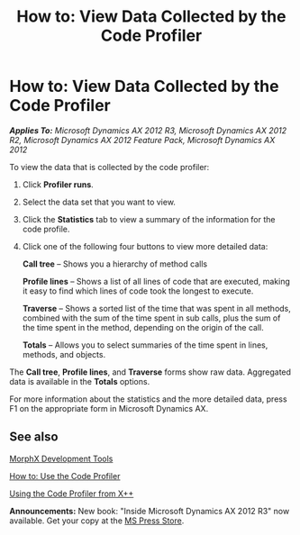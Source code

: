﻿---
title: 'How to: View Data Collected by the Code Profiler'
TOCTitle: 'How to: View Data Collected by the Code Profiler'
ms:assetid: 44dba221-3680-434f-a7b6-f29a46b54fe5
ms:mtpsurl: https://msdn.microsoft.com/en-us/library/Aa637896(v=AX.60)
ms:contentKeyID: 35242962
ms.date: 05/18/2015
mtps_version: v=AX.60
---

# How to: View Data Collected by the Code Profiler 


_**Applies To:** Microsoft Dynamics AX 2012 R3, Microsoft Dynamics AX 2012 R2, Microsoft Dynamics AX 2012 Feature Pack, Microsoft Dynamics AX 2012_

To view the data that is collected by the code profiler:

1.  Click **Profiler runs**.

2.  Select the data set that you want to view.

3.  Click the **Statistics** tab to view a summary of the information for the code profile.

4.  Click one of the following four buttons to view more detailed data:
    
    **Call tree** – Shows you a hierarchy of method calls
    
    **Profile lines** – Shows a list of all lines of code that are executed, making it easy to find which lines of code took the longest to execute.
    
    **Traverse** – Shows a sorted list of the time that was spent in all methods, combined with the sum of the time spent in sub calls, plus the sum of the time spent in the method, depending on the origin of the call.
    
    **Totals** – Allows you to select summaries of the time spent in lines, methods, and objects.

The **Call tree**, **Profile lines**, and **Traverse** forms show raw data. Aggregated data is available in the **Totals** options.

For more information about the statistics and the more detailed data, press F1 on the appropriate form in Microsoft Dynamics AX.

## See also

[MorphX Development Tools](morphx-development-tools.md)

[How to: Use the Code Profiler](how-to-use-the-code-profiler.md)

[Using the Code Profiler from X++](using-the-code-profiler-from-x.md)

  
**Announcements:** New book: "Inside Microsoft Dynamics AX 2012 R3" now available. Get your copy at the [MS Press Store](https://www.microsoftpressstore.com/store/inside-microsoft-dynamics-ax-2012-r3-9780735685109).

